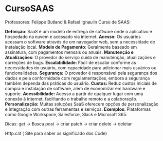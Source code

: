 # CursoSAAS

Professores: Felippe Butland  & Rafael Ignaulin
Curso de SAAS:

**Definição**: SaaS é um modelo de entrega de software onde o aplicativo é hospedado na nuvem e acessado via internet.
**Acesso**: Os usuários acessam o software através de um navegador web, sem a necessidade de instalação local.
**Modelo de Pagamento:** Geralmente baseado em assinatura, com pagamentos mensais ou anuais.
**Manutenção e Atualizações:** O provedor do serviço cuida de manutenção, atualizações e correções de bugs.
**Escalabilidade:** Fácil de escalar conforme as necessidades do usuário, com capacidade para adicionar mais usuários ou funcionalidades.
**Segurança:** O provedor é responsável pela segurança dos dados e pela conformidade com regulamentações, embora a segurança também dependa das práticas do usuário.
**Custos:** Reduz custos iniciais de compra e instalação de software, além de economizar em hardware e suporte.
**Acessibilidade:** Acesso a partir de qualquer lugar com uma conexão à internet, facilitando o trabalho remoto e a colaboração.
**Personalização:** Muitas soluções SaaS oferecem opções de personalização e integração com outras ferramentas e serviços.
**Exemplos:** Plataformas como Google Workspace, Salesforce, Slack e Microsoft 365.


Dicas:
get → Busca
post → criar
patch → criar
delete → deletar

Http.cat ( Site para saber os significado dos Code)







